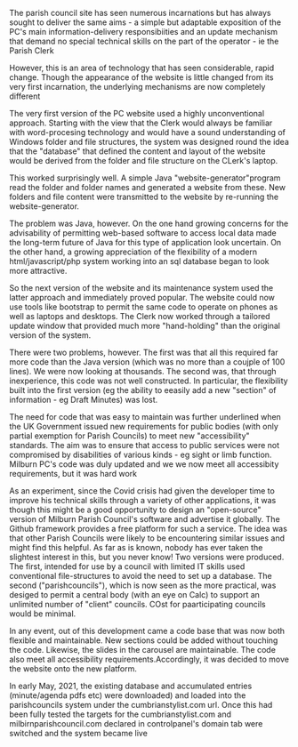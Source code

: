 The parish council site has seen numerous incarnations but has always sought to deliver the same aims - a simple but adaptable exposition of the PC's main information-delivery responsibiities and an update mechanism that demand no special technical skills on the part of the operator - ie the Parish Clerk

However, this is an area of technology that has seen considerable, rapid change. Though the appearance of the website is little changed from its very first incarnation, the underlying mechanisms are now completely different

The very first version of the PC website used a highly unconventional approach. Starting with the view that the Clerk would always be familiar with word-procesing technology and would have a sound understanding of Windows folder and file structures, the system was designed round the idea that the "database" that defined the content and layout of the website would be derived from the folder and file structure on the CLerk's laptop.

This worked surprisingly well. A simple Java "website-generator"program read the folder and folder names and generated a website from these. New folders and file content were transmitted to the website by re-running the website-generator.

The problem was Java, however. On the one hand growing concerns for the advisability of permitting web-based software to access local data made the long-term future of Java for this type of application look uncertain. On the other hand, a growing appreciation of the flexibility of a modern html/javascript/php system working into an sql database began to look more attractive.

So the next version of the website and its maintenance system used the latter approach and immediately proved popular. The website could now use tools like bootstrap to permit the same code to operate on phones as well as laptops and desktops. The Clerk now worked through a tailored update window that provided much more "hand-holding" than the original version of the system.

There were two problems, however. The first was that all this required far more code than the Java version (which was no more than a coujple of 100 lines). We were now looking at thousands. The second was, that through inexperience, this code was not well constructed. In particular, the flexibility built into the first version (eg the ability to eeasily add a new "section" of information - eg Draft Minutes) was lost.

The need for code that was easy to maintain was further underlined when the UK Government issued new requirements for public bodies (with only partial exemption for Parish Councils) to meet new "accessibility" standards. The aim was to ensure that access to public services were not compromised by disabilities of various kinds - eg sight or limb function. Milburn PC's code was duly updated and we we now meet all accessibity requirements, but it was hard work

As an experiment, since the Covid crisis had given the developer time to improve his technical skills through a variety of other applications, it was though this might be a good opportunity to design an "open-source" version of Milburn Parish Council's software and advertise it globally. The Github framework provides a free platform for such a service. The idea was that other Parish Councils were likely to be encountering similar issues and might find this helpful. As far as is known, nobody has ever taken the slightest interest in  this, but you never know! Two versions were produced. The first, intended for use by a council with limited IT skills used conventional file-structures to avoid the need to set up a database. The second ("parishcouncils"), which is now seen as the more practical, was desiged to permit a central body (with an eye on Calc) to support an unlimited number of "client" councils. COst for paarticipating councils would be minimal.

In any event, out of this development came a code base that was now both flexible and maintainable. New sections could be added without touching the code. Likewise, the slides in the carousel are maintainable. The code also meet all accessibility requirements.Accordingly, it was decided to move the website onto the new platform.

In early May, 2021, the existing database and accumulated entries (minute/agenda pdfs etc) were downloaded) and loaded into the parishcouncils system under the cumbrianstylist.com url. Once this had been fully tested the targets for the cumbrianstylist.com and milbirnparishcouncil.com declared in controlpanel's domain tab were switched and the system became live 